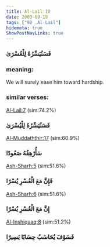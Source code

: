 ```yaml
---
title: Al-Lail:10
date: 2003-09-19
tags: ["92 .Al-Lail"]
hidemeta: true 
ShowPostNavLinks: true 
---
```

### فَسَنُيَسِّرُهُ لِلْعُسْرَىٰ
### meaning: 
We will surely ease him toward hardship.
### similar verses: 

[Al-Lail:7](/92/7) (sim:74.2%)

### فَسَنُيَسِّرُهُ لِلْيُسْرَىٰ

[Al-Muddaththir:17](/74/17) (sim:60.9%)

### سَأُرْهِقُهُ صَعُودًا

[Ash-Sharh:5](/94/5) (sim:51.6%)

### فَإِنَّ مَعَ الْعُسْرِ يُسْرًا

[Ash-Sharh:6](/94/6) (sim:51.6%)

### إِنَّ مَعَ الْعُسْرِ يُسْرًا

[Al-Inshiqaaq:8](/84/8) (sim:51.2%)

### فَسَوْفَ يُحَاسَبُ حِسَابًا يَسِيرًا
